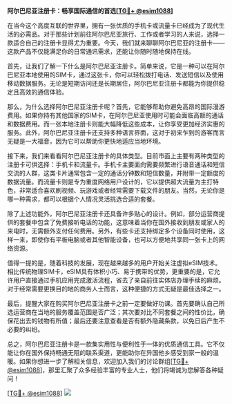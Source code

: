 **阿尔巴尼亚注册卡：畅享国际通信的首选[[TG💪+ @esim1088](https://t.me/s/esim1088)]**

在当今这个高度互联的世界里，拥有一张优质的手机卡或流量卡已经成为了现代生活的必需品。对于那些计划前往阿尔巴尼亚旅行、工作或者学习的人来说，选择一款适合自己的注册卡显得尤为重要。今天，我们就来聊聊阿尔巴尼亚的注册卡——这款产品不仅能满足你的日常通讯需求，还能让你随时随地保持在线。

首先，让我们了解一下什么是阿尔巴尼亚注册卡。简单来说，它是一种可以在阿尔巴尼亚本地使用的SIM卡，通过这张卡，你可以轻松拨打电话、发送短信以及使用移动数据服务。无论是短期访问还是长期居住，阿尔巴尼亚注册卡都能为你提供稳定且高效的通信体验。

那么，为什么选择阿尔巴尼亚注册卡呢？首先，它能够帮助你避免高昂的国际漫游费用。如果你持有其他国家的SIM卡，在阿尔巴尼亚使用时可能会面临高额的通话和数据费用。而一张本地注册卡则能大幅降低这些成本，让你享受更加经济实惠的服务。此外，阿尔巴尼亚注册卡还支持多种语言界面，这对于初来乍到的游客而言无疑是一大福音，因为它可以帮助你更快地适应当地环境。

接下来，我们来看看阿尔巴尼亚注册卡的具体类型。目前市面上主要有两种类型的注册卡可供选择：手机卡和流量卡。手机卡主要面向需要频繁进行语音通话和短信交流的人群，这类卡片通常包含一定的通话分钟数和短信数量，并附带一定额度的数据流量。而流量卡则是专为重度网络用户设计的，它以提供超大流量为主打特色，非常适合喜欢刷视频、玩游戏或者经常需要下载文件的朋友。当然，无论你是哪一种需求，都可以根据个人情况灵活挑选合适的套餐。

除了上述功能外，阿尔巴尼亚注册卡还具备许多贴心的设计。例如，部分运营商提供的套餐中包含了免费接听电话的功能，这意味着当你在国外接收到朋友或家人的来电时，无需额外支付任何费用。另外，有些卡还支持绑定多个设备同时使用，这样一来，即使你有平板电脑或者其他智能设备，也可以方便地共享同一张卡上的网络资源。

值得一提的是，随着科技的发展，现在越来越多的用户开始关注虚拟eSIM技术。相比传统物理SIM卡，eSIM具有体积小巧、易于携带的优势，更重要的是，它允许用户直接通过手机应用完成激活流程，省去了亲自前往实体店办理手续的麻烦。对于经常需要更换目的地的商务人士而言，这种便捷的方式无疑是最佳选择之一。

最后，提醒大家在购买阿尔巴尼亚注册卡之前一定要做好功课。首先要确认自己所选运营商在当地的服务覆盖范围是否广泛；其次要对比不同套餐之间的性价比，确保花出去的钱物有所值；最后还要注意查看是否有额外隐藏条款，以免日后产生不必要的纠纷。

总之，阿尔巴尼亚注册卡是一款集实用性与便利性于一体的优质通信工具。它不仅能让你在国外保持畅通无阻的联系渠道，更能助你在异国他乡感受到家一般的温暖。如果你想进一步了解相关信息，欢迎加入我们的讨论群组[[TG💪+ @esim1088](https://t.me/s/esim1088)]，那里汇聚了众多经验丰富的专业人士，他们将竭诚为您解答各种疑问！

[[TG💪+ @esim1088](https://t.me/s/esim1088)] ![](https://i.postimg.cc/4NQfJmqS/Snipaste-2025-05-13-00-14-12.png)
